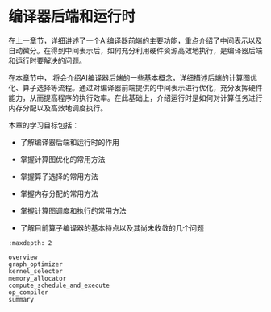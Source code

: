 # 编译器后端和运行时

在上一章节，详细讲述了一个AI编译器前端的主要功能，重点介绍了中间表示以及自动微分。在得到中间表示后，如何充分利用硬件资源高效地执行，是编译器后端和运行时要解决的问题。

在本章节中， 将会介绍AI编译器后端的一些基本概念，详细描述后端的计算图优化、算子选择等流程。通过对编译器前端提供的中间表示进行优化，充分发挥硬件能力，从而提高程序的执行效率。在此基础上，介绍运行时是如何对计算任务进行内存分配以及高效地调度执行。

本章的学习目标包括：

-   了解编译器后端和运行时的作用

-   掌握计算图优化的常用方法

-   掌握算子选择的常用方法

-   掌握内存分配的常用方法

-   掌握计算图调度和执行的常用方法

-   了解目前算子编译器的基本特点以及其尚未收敛的几个问题

```toc
:maxdepth: 2

overview
graph_optimizer
kernel_selecter
memory_allocator
compute_schedule_and_execute
op_compiler
summary
```